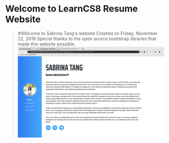 
# Welcome to LearnCS8 Resume Website
> #Welcome to Sabrina Tang's website
> Created on Friday, November 22, 2019
> Special thanks to the open source bootstrap libraries that made this website possible. 
![Screenshot of website](img/screenshot.png)